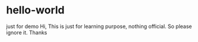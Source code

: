 # hello-world
just for demo
Hi,
This is just for learning purpose, nothing official. 
So please ignore it.
Thanks
